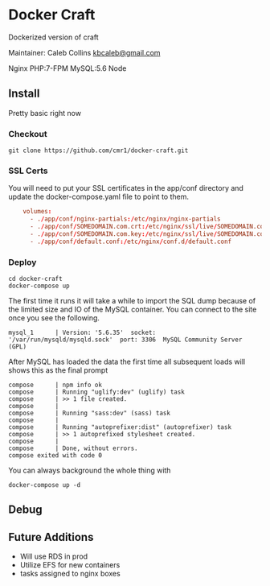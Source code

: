 # Docker Craft
Dockerized version of craft

Maintainer: Caleb Collins <kbcaleb@gmail.com>

Nginx
PHP:7-FPM
MySQL:5.6
Node

## Install
Pretty basic right now

### Checkout
```shell
git clone https://github.com/cmr1/docker-craft.git
```

### SSL Certs
You will need to put your SSL certificates in the app/conf directory and update the docker-compose.yaml file to point to them.
```conf
    volumes:
      - ./app/conf/nginx-partials:/etc/nginx/nginx-partials
      - ./app/conf/SOMEDOMAIN.com.crt:/etc/nginx/ssl/live/SOMEDOMAIN.com/SOMEDOMAIN.com.crt
      - ./app/conf/SOMEDOMAIN.com.key:/etc/nginx/ssl/live/SOMEDOMAIN.com/SOMEDOMAIN.com.key
      - ./app/conf/default.conf:/etc/nginx/conf.d/default.conf
```
### Deploy
```shell
cd docker-craft
docker-compose up
```
The first time it runs it will take a while to import the SQL dump because of the limited size and IO of the MySQL container.
You can connect to the site once you see the following.
```shell
mysql_1      | Version: '5.6.35'  socket: '/var/run/mysqld/mysqld.sock'  port: 3306  MySQL Community Server (GPL)
```
After MySQL has loaded the data the first time all subsequent loads will shows this as the final prompt
```shell
compose      | npm info ok
compose      | Running "uglify:dev" (uglify) task
compose      | >> 1 file created.
compose      |
compose      | Running "sass:dev" (sass) task
compose      |
compose      | Running "autoprefixer:dist" (autoprefixer) task
compose      | >> 1 autoprefixed stylesheet created.
compose      |
compose      | Done, without errors.
compose exited with code 0
```
You can always background the whole thing with
```shell
docker-compose up -d
```

## Debug

## Future Additions
* Will use RDS in prod
* Utilize EFS for new containers
* tasks assigned to nginx boxes
